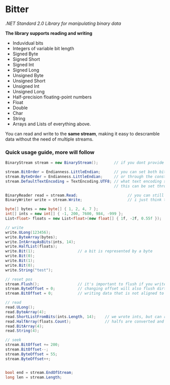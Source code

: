 
# Bitter
*.NET Standard 2.0 Library for manipulating binary data*

**The library supports reading and writing**
 - Induvidual bits
 - Integers of variable bit length
 - Signed Byte
 - Signed Short
 - Signed Int
 - Signed Long
 - Unsigned Byte
 - Unsigned Short
 - Unsigned Int
 - Unsigned Long
 - Half-precision floating-point numbers
 - Float
 - Double
 - Char
 - String
 - Arrays and Lists of everything above.

You can read and write to the **same stream**, making it easy to descramble data without the need of multiple streams.

### Quick usage guide, more will follow 
```c#
BinaryStream stream = new BinaryStream();       // if you dont provide it with a stream it'll use a MemoryStream internally.

stream.BitOrder = Endianness.LittleEndian;      // you can set both bit and byte order like this
stream.ByteOrder = Endianness.LittleEndian;     // or through the constructor
stream.DefaultTextEncoding = TextEncoding.UTF8; // what text encoding should we use as default, 
                                                // this can be set through the constructor.

BinaryReader read = stream.Read;                      // you can still use stream.Read.Type
BinaryWriter write = stream.Write;                    // i just think this makes my code easier to read

byte[] bytes = new byte[] { 1, 2, 4, 7 };
int[] ints = new int[] { -1, 200, 7600, 984, -999 };
List<float> floats = new List<float>(new float[] { 1f, -2f, 0.55f });

// write
write.ULong(123456);
write.ByteArray(bytes);
write.IntArrayAsBits(ints, 14);
write.HalfList(floats);
write.Bit(1);                   // a bit is represented by a byte
write.Bit(0);
write.Bit(1);
write.Bit(0);
write.String("test");

// reset pos
stream.Flush();                 // it's important to flush if you write bits
stream.ByteOffset = 0;          // changing offset will also flush dirty bits
stream.BitOffset = 0;           // writing data that is not aligned to a byte is a lot slower

// read
read.ULong();
read.ByteArray(4);
read.ShortListFromBits(ints.Length, 14);    // we wrote ints, but can read shorts
read.HalfArray(floats.Count);               // halfs are converted and returned as floats
read.BitArray(4);
read.String(4);

// seek
stream.BitOffset += 200;
stream.BitOffset--;
stream.ByteOffset = 55;
stream.ByteOffset++;


bool end = stream.EndOfStream;
long len = stream.Length;
```